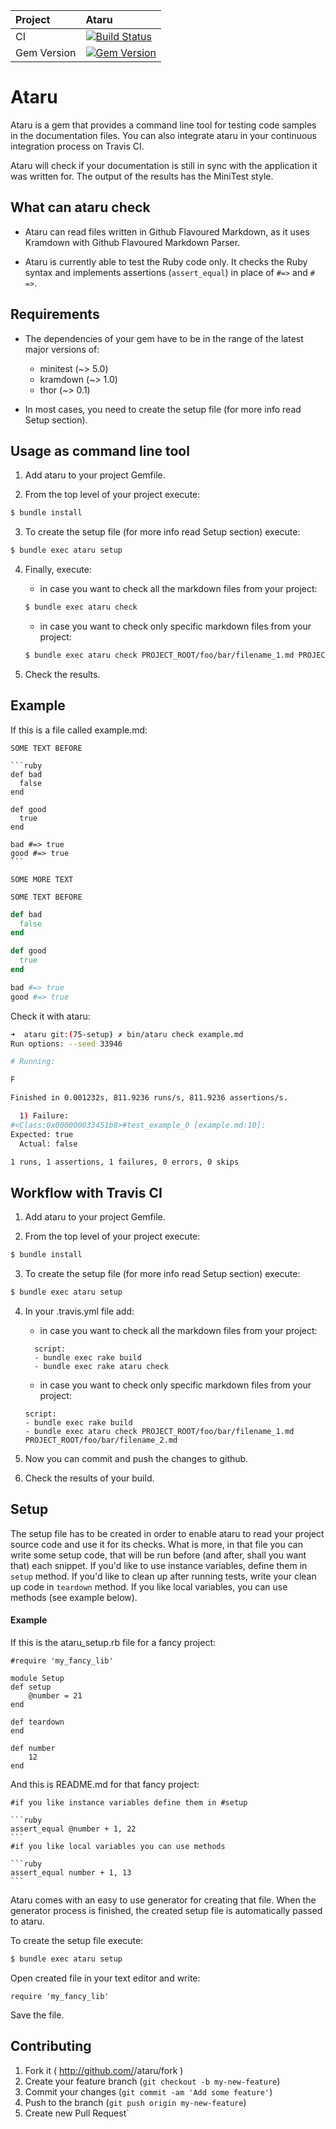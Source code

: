 | Project         | Ataru
|:----------------|:--------------------------------------------------
| CI              | [![Build Status](https://travis-ci.org/CodePadawans/ataru.svg?branch=master)](https://travis-ci.org/CodePadawans/ataru)
| Gem Version     | [![Gem Version](https://badge.fury.io/rb/ataru.svg)](http://badge.fury.io/rb/ataru)

# Ataru

Ataru is a gem that provides a command line tool for testing code samples in the documentation files.
You can also integrate ataru in your continuous integration process on Travis CI.

Ataru will check if your documentation is still in sync with the application it was written for.
The output of the results has the MiniTest style.

## What can ataru check

- Ataru can read files written in Github Flavoured Markdown, as it uses Kramdown with Github Flavoured Markdown Parser.

- Ataru is currently able to test the Ruby code only.
It checks the Ruby syntax and implements assertions (`assert_equal`) in place of `#=>` and `# =>`.

## Requirements

- The dependencies of your gem have to be in the range of the latest major versions of:

    - minitest (~> 5.0)
    - kramdown (~> 1.0)
    - thor (~> 0.1)

- In most cases, you need to create the setup file (for more info read Setup section).

## Usage as command line tool

1. Add ataru to your project Gemfile.

2. From the top level of your project execute:

  ```sh
  $ bundle install
  ```

3. To create the setup file (for more info read Setup section) execute:
  ```sh
  $ bundle exec ataru setup
  ```

4. Finally, execute:
    - in case you want to check all the markdown files from your project:
    
    ```sh
    $ bundle exec ataru check
    ```
    - in case you want to check only specific markdown files from your project:

    ```sh
    $ bundle exec ataru check PROJECT_ROOT/foo/bar/filename_1.md PROJECT_ROOT/foo/bar/filename_2.md
    ```
5. Check the results.

## Example

If this is a file called example.md:

    SOME TEXT BEFORE

    ```ruby
    def bad
      false
    end

    def good
      true
    end

    bad #=> true
    good #=> true
    ```
    
    SOME MORE TEXT

    SOME TEXT BEFORE

```ruby
def bad
  false
end

def good
  true
end

bad #=> true
good #=> true
```
    
Check it with ataru:

```sh 
➜  ataru git:(75-setup) ✗ bin/ataru check example.md
Run options: --seed 33946

# Running:

F

Finished in 0.001232s, 811.9236 runs/s, 811.9236 assertions/s.

  1) Failure:
#<Class:0x000000033451b8>#test_example_0 [example.md:10]:
Expected: true
  Actual: false

1 runs, 1 assertions, 1 failures, 0 errors, 0 skips
```



## Workflow with Travis CI

1. Add ataru to your project Gemfile.

2. From the top level of your project execute:

  ```sh
  $ bundle install
  ```

3. To create the setup file (for more info read Setup section) execute:

  ```sh
  $ bundle exec ataru setup
  ```

4. In your .travis.yml file add:
    - in case you want to check all the markdown files from your project:
    
    ```
      script:
      - bundle exec rake build
      - bundle exec rake ataru check
    ```
    - in case you want to check only specific markdown files from your project:
    ```
    script:
    - bundle exec rake build
    - bundle exec ataru check PROJECT_ROOT/foo/bar/filename_1.md PROJECT_ROOT/foo/bar/filename_2.md
    ```
5. Now you can commit and push the changes to github.
6. Check the results of your build. 


## Setup

The setup file has to be created in order to enable ataru to read your project source code and use it for its checks.
What is more, in that file you can write some setup code, that will be run before (and after, shall you want that) each snippet.
If you'd like to use instance variables, define them in `setup` method.
If you'd like to clean up after running tests, write your clean up code in `teardown` method.
If you like local variables, you can use methods (see example below).

#### Example

If this is the ataru_setup.rb file for a fancy project:

    #require 'my_fancy_lib'
    
    module Setup
    def setup
        @number = 21
    end

    def teardown
    end    

    def number
        12
    end
    
And this is README.md for that fancy project:

    #if you like instance variables define them in #setup
    
    ```ruby
    assert_equal @number + 1, 22
    ```
    #if you like local variables you can use methods
    
    ```ruby
    assert_equal number + 1, 13
    ```

Ataru comes with an easy to use generator for creating that file. When the generator process is finished, the created
setup file is automatically passed to ataru.

To create the setup file execute:

  ```sh
  $ bundle exec ataru setup
  ```

Open created file in your text editor and write:

  ```
  require 'my_fancy_lib'
  ```

Save the file.

## Contributing

1. Fork it ( http://github.com/<my-github-username>/ataru/fork )
2. Create your feature branch (`git checkout -b my-new-feature`)
3. Commit your changes (`git commit -am 'Add some feature'`)
4. Push to the branch (`git push origin my-new-feature`)
5. Create new Pull Request`
